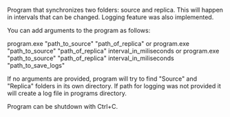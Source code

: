 Program that synchronizes two folders: source and replica. This will happen in intervals that can be changed. Logging feature was also implemented.

You can add arguments to the program as follows:

program.exe "path_to_source" "path_of_replica"
or
program.exe "path_to_source" "path_of_replica" interval_in_miliseconds
or
program.exe "path_to_source" "path_of_replica" interval_in_miliseconds "path_to_save_logs"

If no arguments are provided, program will try to find "Source" and "Replica" folders in its own directory.
If path for logging was not provided it will create a log file in programs directory.

Program can be shutdown with Ctrl+C.
